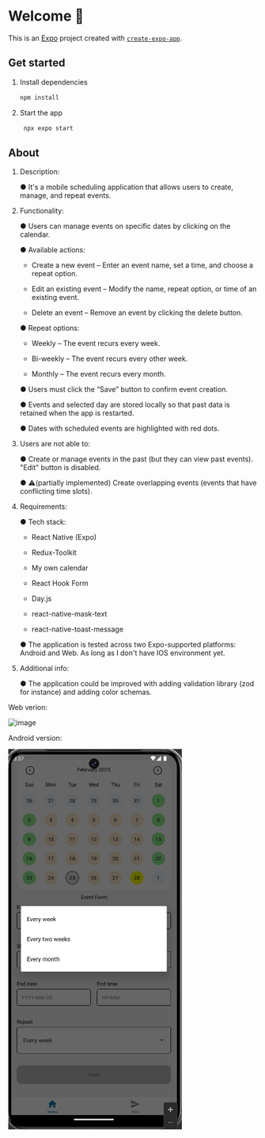 # Welcome 👋

This is an [Expo](https://expo.dev) project created with [`create-expo-app`](https://www.npmjs.com/package/create-expo-app).

## Get started

1. Install dependencies

   ```bash
   npm install
   ```

2. Start the app

   ```bash
    npx expo start
   ```

## About

1. Description:

   ● It's a mobile scheduling application that allows users to create, manage, and repeat events.

2. Functionality:

   ● Users can manage events on specific dates by clicking on the calendar.

   ● Available actions:

   - Create a new event – Enter an event name, set a time, and choose a repeat
     option.

   - Edit an existing event – Modify the name, repeat option, or time of an existing
     event.

   - Delete an event – Remove an event by clicking the delete button.

   ● Repeat options:

   - Weekly – The event recurs every week.

   - Bi-weekly – The event recurs every other week.

   - Monthly – The event recurs every month.

   ● Users must click the “Save” button to confirm event creation.

   ● Events and selected day are stored locally so that past data is retained when the app is restarted.

   ● Dates with scheduled events are highlighted with red dots.

3. Users are not able to:

   ● Create or manage events in the past (but they can view past events). "Edit" button is disabled.

   ● ⚠️(partially implemented) Create overlapping events (events that have conflicting time slots).

4. Requirements:

   ● Tech stack:

   - React Native (Expo)

   - Redux-Toolkit

   - My own calendar

   - React Hook Form

   - Day.js

   - react-native-mask-text

   - react-native-toast-message

   ● The application is tested across two Expo-supported platforms: Android and Web. As long as I don't have IOS environment yet.

5. Additional info:

   ● The application could be improved with adding validation library (zod for instance) and adding color schemas.

Web verion:

![image](https://github.com/user-attachments/assets/3c94a24d-1744-4f61-a804-af20ef765d13)

Android version:

![alt text](image-1.png)

